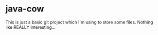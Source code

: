 ﻿# java-cow

This is just a basic git project which I'm using to store some files. Nothing like REALLY interesting...

